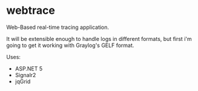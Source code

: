 # webtrace
Web-Based real-time tracing application.

It will be extensible enough to handle logs in different formats, but first i'm going to get it working with Graylog's GELF format.

Uses:
- ASP.NET 5
- Signalr2
- jqGrid
